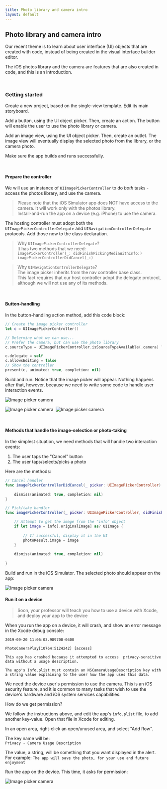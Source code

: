 ```yaml
---
title: Photo library and camera intro
layout: default
---
```


## Photo library and camera intro

Our recent theme is to learn about user interface (UI) objects that are created with code, instead of being created in the visual interface builder editor. 

The iOS photos library and the camera are features that are also created in code, and this is an introduction. 

<br>

### Getting started

Create a new project, based on the single-view template. Edit its main storyboard.  

Add a button, using the UI object picker. Then, create an action. The button will enable the user to use the photo library or camera. 

Add an image view, using the UI object picker. Then, create an outlet. The image view will eventually display the selected photo from the library, or the camera photo. 

Make sure the app builds and runs successfully.

<br>

#### Prepare the controller

We will use an instance of `UIImagePickerController` to do *both* tasks - access the photos library, and use the camera. 

> Please note that the iOS Simulator app does NOT have access to the camera. It will work only with the photos library.  
> Install-and-run the app on a device (e.g. iPhone) to use the camera. 

The hosting controller must adopt both the 
`UIImagePickerControllerDelegate` and `UINavigationControllerDelegate` protocols. Add those now to the class declaration. 

> Why `UIImagePickerControllerDelegate`?  
> It has two methods that we need:  
> `imagePickerController(_: didFinishPickingMediaWithInfo:)`  
> `imagePickerControllerDidCancel(_:)`  

> Why `UINavigationControllerDelegate`?  
> The image picker inherits from the nav controller base class.  
> This fact requires that our host controller adopt the delegate protocol, although we will not use any of its methods. 

<br>

#### Button-handling

In the button-handling action method, add this code block:

```swift
// Create the image picker controller
let c = UIImagePickerController()

// Determine what we can use...
// Prefer the camera, but can use the photo library
c.sourceType = UIImagePickerController.isSourceTypeAvailable(.camera) ? .camera : .photoLibrary

c.delegate = self
c.allowsEditing = false
// Show the controller
present(c, animated: true, completion: nil)
```

Build and run. Notice that the image picker will appear. Nothing happens after that, however, because we need to write some code to handle user interaction events. 

<img src="/media/image-picker-camera-1.png" class="border1" alt="Image picker camera" />

<img src="/media/image-picker-camera-2.png" class="border1" alt="Image picker camera" />&nbsp;&nbsp;<img src="/media/image-picker-camera-3.png" class="border1" alt="Image picker camera" />

<br>

#### Methods that handle the image-selection or photo-taking

In the simplest situation, we need methods that will handle two interaction events:
1. The user taps the "Cancel" button 
2. The user taps/selects/picks a photo 

Here are the methods:

```swift
// Cancel handler
func imagePickerControllerDidCancel(_ picker: UIImagePickerController) {
    
    dismiss(animated: true, completion: nil)
}

// Pick/take handler
func imagePickerController(_ picker: UIImagePickerController, didFinishPickingMediaWithInfo info: [UIImagePickerController.InfoKey : Any]) {

    // Attempt to get the image from the "info" object
    if let image = info[.originalImage] as? UIImage {
        
        // If successful, display it in the UI
        photoResult.image = image
    }
    
    dismiss(animated: true, completion: nil)
    
}
```

Build and run in the iOS Simulator. The selected photo should appear on the app:

<img src="/media/image-picker-camera-4.png" class="border1" alt="Image picker camera" />

<br>

#### Run it on a device 

> Soon, your professor will teach you how to use a device with Xcode, and deploy your app to the device

When you run the app on a device, it will crash, and show an error message in the Xcode debug console:

```text
2019-09-20 11:06:03.989700-0400  

PhotoCameraPlay[10764:5124242] [access]  

This app has crashed because it attempted to access  privacy-sensitive data without a usage description.  

The app's Info.plist must contain an NSCameraUsageDescription key with a string value explaining to the user how the app uses this data.
```

We need the device user's permission to use the camera. This is an iOS security feature, and it is common to many tasks that wish to use the device's hardware and iOS system services capabilities. 

How do we get permission? 

We follow the instructions above, and edit the app's `info.plist` file, to add another key-value. Open that file in Xcode for editing. 

In an open area, right-click an open/unused area, and select "Add Row". 

The key name will be:  
`Privacy - Camera Usage Description`  

The value, a string, will be something that you want displayed in the alert. For example:
`The app will save the photo, for your use and future enjoyment`

Run the app on the device. This time, it asks for permission:

<img src="/media/image-picker-camera-6.png" class="border1" alt="Image picker camera" />

<br>
